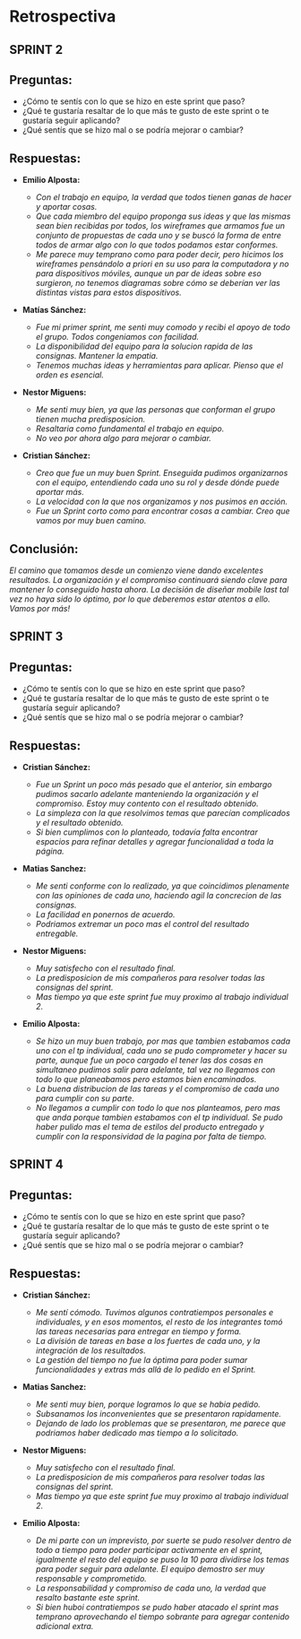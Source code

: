 # Retrospectiva

## SPRINT 2

## Preguntas:

* ¿Cómo te sentís con lo que se hizo en este sprint que paso?
* ¿Qué te gustaría resaltar de lo que más te gusto de este sprint o te gustaría seguir aplicando?
* ¿Qué sentís que se hizo mal o se podría mejorar o cambiar?

## Respuestas:

* **Emilio Alposta:**
    * _Con el trabajo en equipo, la verdad que todos tienen ganas de hacer y aportar cosas._
    * _Que cada miembro del equipo proponga sus ideas y que las mismas sean bien recibidas por todos, los wireframes que armamos fue un conjunto de propuestas de cada uno y se buscó la forma de entre todos de armar algo con lo que todos podamos estar conformes._
    * _Me parece muy temprano como para poder decir, pero hicimos los wireframes pensándolo a priori en su uso para la computadora y no para dispositivos móviles, aunque un par de ideas sobre eso surgieron, no tenemos diagramas sobre cómo se deberían ver las distintas vistas para estos dispositivos._

* **Matías Sánchez:**
    * _Fue mi primer sprint, me senti muy comodo y recibi el apoyo de todo el grupo. Todos congeniamos con facilidad._
    * _La disponibilidad del equipo para la solucion rapida de las consignas. Mantener la empatia._
    * _Tenemos muchas ideas y herramientas para aplicar. Pienso que el orden es esencial._

* **Nestor Miguens:**
    * _Me senti muy bien, ya que las personas que conforman el grupo tienen mucha predisposicion._
    * _Resaltaria como fundamental el trabajo en equipo._
    * _No veo por ahora algo para mejorar o cambiar._

* **Cristian Sánchez:**
    * _Creo que fue un muy buen Sprint. Enseguida pudimos organizarnos con el equipo, entendiendo cada uno su rol y desde dónde puede aportar más._
    * _La velocidad con la que nos organizamos y nos pusimos en acción._
    * _Fue un Sprint corto como para encontrar cosas a cambiar. Creo que vamos por muy buen camino._

## Conclusión:
_El camino que tomamos desde un comienzo viene dando excelentes resultados. La organización y el compromiso continuará siendo clave para mantener lo conseguido hasta ahora. La decisión de diseñar mobile last tal vez no haya sido lo óptimo, por lo que deberemos estar atentos a ello.
Vamos por más!_

## SPRINT 3

## Preguntas:

* ¿Cómo te sentís con lo que se hizo en este sprint que paso?
* ¿Qué te gustaría resaltar de lo que más te gusto de este sprint o te gustaría seguir aplicando?
* ¿Qué sentís que se hizo mal o se podría mejorar o cambiar?

## Respuestas:

* **Cristian Sánchez:**
    * _Fue un Sprint un poco más pesado que el anterior, sin embargo pudimos sacarlo adelante manteniendo la organización y el compromiso. Estoy muy contento con el resultado obtenido._
    * _La simpleza con la que resolvimos temas que parecían complicados y el resultado obtenido._
    * _Si bien cumplimos con lo planteado, todavía falta encontrar espacios para refinar detalles y agregar funcionalidad a toda la página._
  
* **Matias Sanchez:**
    * _Me senti conforme con lo realizado, ya que coincidimos plenamente con las opiniones de cada uno, haciendo agil la concrecion de las consignas._
    * _La facilidad en ponernos de acuerdo._
    * _Podriamos extremar un poco mas el control del resultado entregable._
  
* **Nestor Miguens:**
    * _Muy satisfecho con el resultado final._
    * _La predisposicion de mis compañeros para resolver todas las consignas del sprint._
    * _Mas tiempo ya que este sprint fue muy proximo al trabajo individual 2._
  
* **Emilio Alposta:**
    * _Se hizo un muy buen trabajo, por mas que tambien estabamos cada uno con el tp individual, cada uno se pudo comprometer y hacer su parte, aunque fue un poco cargado el tener las dos cosas en simultaneo pudimos salir para adelante, tal vez no llegamos con todo lo que planeabamos pero estamos bien encaminados._
    * _La buena distribucion de las tareas y el compromiso de cada uno para cumplir con su parte._
    * _No llegamos a cumplir con todo lo que nos planteamos, pero mas que anda porque tambien estabamos con el tp individual. Se pudo haber pulido mas el tema de estilos del producto entregado y cumplir con la responsividad de la pagina por falta de tiempo._

## SPRINT 4

## Preguntas:

* ¿Cómo te sentís con lo que se hizo en este sprint que paso?
* ¿Qué te gustaría resaltar de lo que más te gusto de este sprint o te gustaría seguir aplicando?
* ¿Qué sentís que se hizo mal o se podría mejorar o cambiar?

## Respuestas:

* **Cristian Sánchez:**
    * _Me sentí cómodo. Tuvimos algunos contratiempos personales e individuales, y en esos momentos, el resto de los integrantes tomó las tareas necesarias para entregar en tiempo y forma._
    * _La división de tareas en base a los fuertes de cada uno, y la integración de los resultados._
    * _La gestión del tiempo no fue la óptima para poder sumar funcionalidades y extras más allá de lo pedido en el Sprint._
  
* **Matias Sanchez:**
    * _Me senti muy bien, porque logramos lo que se habia pedido._
    * _Subsanamos los inconvenientes que se presentaron rapidamente._
    * _Dejando de lado los problemas que se presentaron, me parece que podriamos haber dedicado mas tiempo a lo solicitado._
  
* **Nestor Miguens:**
    * _Muy satisfecho con el resultado final._
    * _La predisposicion de mis compañeros para resolver todas las consignas del sprint._
    * _Mas tiempo ya que este sprint fue muy proximo al trabajo individual 2._
  
* **Emilio Alposta:**
    * _De mi parte con un imprevisto, por suerte se pudo resolver dentro de todo a tiempo para poder participar activamente en el sprint, igualmente el resto del equipo se puso la 10 para dividirse los temas para poder seguir para adelante. El equipo demostro ser muy responsable y comprometido._
    * _La responsabilidad y compromiso de cada uno, la verdad que resalto bastante este sprint._
    * _Si bien huboi contratiempos se pudo haber atacado el sprint mas temprano aprovechando el tiempo sobrante para agregar contenido adicional extra._


